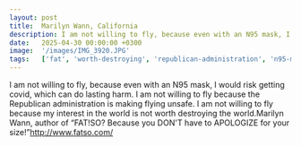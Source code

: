 ```yaml
---
layout: post
title:  Marilyn Wann, California
description: I am not willing to fly, because even with an N95 mask, I would risk getting covid, which can do lasting harm. I am not willing to fly because the Rep...
date:   2025-04-30 00:00:00 +0300
image:  '/images/IMG_3920.JPG'
tags:   ['fat', 'worth-destroying', 'republican-administration', 'n95-mask', 'marilyn-wann', 'lasting-harm', 'world', 'world']
---
```

I am not willing to fly, because even with an N95 mask, I would risk getting covid, which can do lasting harm. I am not willing to fly because the Republican administration is making flying unsafe. I am not willing to fly because my interest in the world is not worth destroying the world.Marilyn Wann, author of “FAT!SO? Because you DON'T have to APOLOGIZE for your size!”http://www.fatso.com/

